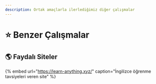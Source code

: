 ```yaml
---
description: Ortak amaçlarla ilerlediğimiz diğer çalışmalar
---
```


# ⭐ Benzer Çalışmalar

## 🌎 Faydalı Siteler

{% embed url="https://learn-anything.xyz/" caption="İngilizce öğrenme tavsiyeleri veren site" %}



